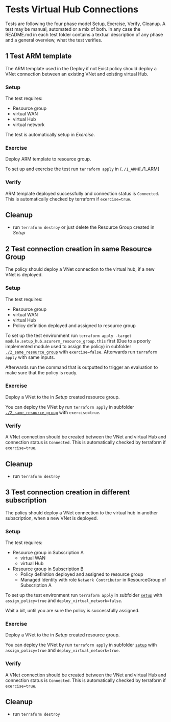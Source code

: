 # Tests Virtual Hub Connections

Tests are following the four phase model Setup, Exercise, Verify, Cleanup. A test may be manual, automated or a mix of both. In any case the README.md in each test folder contains a textual description of any phase and a general overview, what the test verifies.

## 1 Test ARM template

The ARM template used in the Deploy if not Exist policy should deploy a VNet connection between an existing VNet and existing virtual Hub.

### Setup

The test requires:

- Resource group
- virtual WAN
- virtual Hub
- virtual network

The test is automatically setup in *Exercise*.

### Exercise

Deploy ARM template to resource group. 

To set up and exercise the test run `terraform apply` in (`./1_ARM`)[./1_ARM]

### Verify

ARM template deployed successfully and connection status is `Connected`. This is automatically checked by terraform if `exercise=true`.

## Cleanup

- run `terraform destroy` or just delete the Resource Group created in *Setup*

## 2 Test connection creation in same Resource Group

The policy should deploy a VNet connection to the virtual hub, if a new VNet is deployed.

### Setup

The test requires:

- Resource group
- virtual WAN
- virtual Hub
- Policy definition deployed and assigned to resource group

To set up the test environment run `terraform apply -target module.setup_hub.azurerm_resource_group.this` first (Due to a poorly implemented module used to assign the policy) in subfolder [`./2_same_resource_group`](./2_same_resource_group) with `exercise=false`. Afterwards run `terraform apply` with same inputs.

Afterwards run the command that is outputted to trigger an evaluation to make sure that the policy is ready.

### Exercise

Deploy a VNet to the in *Setup* created resource group. 

You can deploy the VNet by run `terraform apply` in subfolder [`./2_same_resource_group`](./2_same_resource_group) with `exercise=true`.

### Verify

A VNet connection should be created between the VNet and virtual Hub and connection status is `Connected`. This is automatically checked by terraform if `exercise=true`.

## Cleanup

- run `terraform destroy`

## 3 Test connection creation in different subscription

The policy should deploy a VNet connection to the virtual hub in another subscription, when a new VNet is deployed.

### Setup

The test requires:

- Resource group in Subscription A
  - virtual WAN
  - virtual Hub
- Resource group in Subscription B
  - Policy definition deployed and assigned to resource group
  - Managed Identity with role `Network Contributor` in ResourceGroup of Subscription A

To set up the test environment run `terraform apply` in subfolder [`setup`](./setup/) with `assign_policy=true` and `deploy_virtual_network=false`.

Wait a bit, until you are sure the policy is successfully assigned.

### Exercise

Deploy a VNet to the in *Setup* created resource group. 

You can deploy the VNet by run `terraform apply` in subfolder [`setup`](./setup/) with `assign_policy=true` and `deploy_virtual_network=true`.

### Verify

A VNet connection should be created between the VNet and virtual Hub and connection status is `Connected`. This is automatically checked by terraform if `exercise=true`.

## Cleanup

- run `terraform destroy`